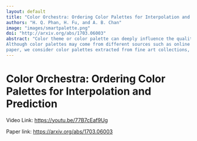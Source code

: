 ```yaml
---
layout: default
title: "Color Orchestra: Ordering Color Palettes for Interpolation and Prediction"
authors: "H. Q. Phan, H. Fu, and A. B. Chan"
image: "images/smartpalette.png"
doi: "http://arxiv.org/abs/1703.06003"
abstract: "Color theme or color palette can deeply influence the quality and the feeling of a photograph or a graphical design.
Although color palettes may come from different sources such as online crowd-sourcing, photographs and graphical designs, in this
paper, we consider color palettes extracted from fine art collections, which we believe to be an abundant source of stylistic and unique color themes. We aim to capture color styles embedded in these collections by means of statistical models and to build practical applications upon these models. As artists often use their personal color themes in their paintings, making these palettes appear frequently in the dataset, we employed density estimation to capture the characteristics of palette data. Via density estimation, we carried out various predictions and interpolations on palettes, which led to promising applications such as photo-style exploration, real-time color suggestion, and enriched photo recolorization. It was, however, challenging to apply density estimation to palette data as palettes often come as unordered sets of colors, which make it difficult to use conventional metrics on them. To this end, we developed a divide-and-conquer sorting algorithm to rearrange the colors in the palettes in a coherent order, which allows meaningful interpolation between color palettes."
---
```


# Color Orchestra: Ordering Color Palettes for Interpolation and Prediction

Video Link: https://youtu.be/77B7cEaf9Ug

Paper link: https://arxiv.org/abs/1703.06003
